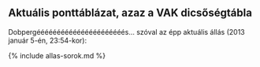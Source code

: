 ## Aktuális ponttáblázat, azaz a VAK dicsőségtábla

Dobpergéééééééééééééééééééééés... szóval az épp aktuális állás (2013 január 5-én, 23:54-kor):

{% include allas-sorok.md %}
